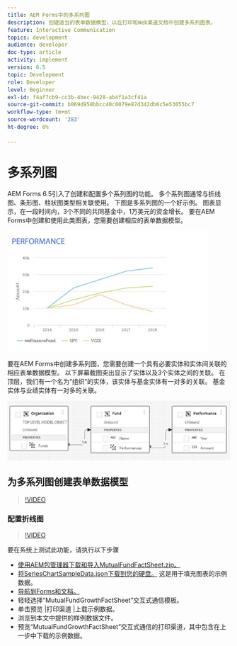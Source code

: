 ```yaml
---
title: AEM Forms中的多系列图
description: 创建适当的表单数据模型，以在打印和Web渠道文档中创建多系列图表。
feature: Interactive Communication
topics: development
audience: developer
doc-type: article
activity: implement
version: 6.5
topic: Development
role: Developer
level: Beginner
exl-id: f4af7cb9-cc3b-4bec-9428-ab4f1a3cf41a
source-git-commit: b069d958bbcc40c0079e87d342db6c5e53055bc7
workflow-type: tm+mt
source-wordcount: '283'
ht-degree: 0%

---
```


# 多系列图

AEM Forms 6.5引入了创建和配置多个系列图的功能。 多个系列图通常与折线图、条形图、柱状图类型相关联使用。 下图是多系列图的一个好示例。 图表显示，在一段时间内，3个不同的共同基金中，1万美元的资金增长。 要在AEM Forms中创建和使用此类图表，您需要创建相应的表单数据模型。

![多系列图](assets/seriescharts.jfif)

要在AEM Forms中创建多系列图，您需要创建一个具有必要实体和实体间关联的相应表单数据模型。 以下屏幕截图突出显示了实体以及3个实体之间的关联。 在顶层，我们有一个名为“组织”的实体，该实体与基金实体有一对多的关联。 基金实体与业绩实体有一对多的关联。

![表单数据模型](assets/formdatamodel.jfif)

## 为多系列图创建表单数据模型

>[!VIDEO](https://video.tv.adobe.com/v/26352/quality=9)

### 配置折线图

>[!VIDEO](https://video.tv.adobe.com/v/26353?quality=9&learn=on)

要在系统上测试此功能，请执行以下步骤

* [使用AEM包管理器下载和导入MutualFundFactSheet.zip。](assets/mutualfundfactsheet.zip)
* [将SeriesChartSampleData.json下载到您的硬盘。](assets/serieschartsampledata.json) 这是用于填充图表的示例数据。
* [导航到Forms和文档。](http://localhost:4502/aem/forms.html/content/dam/formsanddocuments)
* 轻轻选择“MutualFundGrowthFactSheet”交互式通信模板。
* 单击预览 |打印渠道 |上载示例数据。
* 浏览到本文中提供的样例数据文件。
* 预览“MutualFundGrowthFactSheet”交互式通信的打印渠道，其中包含在上一步中下载的示例数据。
